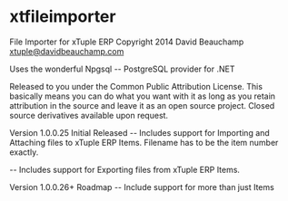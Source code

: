 xtfileimporter
==============

File Importer for xTuple ERP
Copyright 2014 David Beauchamp 
xtuple@davidbeauchamp.com

Uses the wonderful Npgsql -- PostgreSQL provider for .NET

Released to you under the Common Public Attribution License. This basically means you can do
what you want with it as long as you retain attribution in the source and leave it as an open
source project. Closed source derivatives available upon request. 

Version 1.0.0.25 Initial Released
-- Includes support for Importing and Attaching files to xTuple ERP Items. 
   Filename has to be the item number exactly. 
   
-- Includes support for Exporting files from xTuple ERP Items. 

Version 1.0.0.26+ Roadmap
-- Include support for more than just Items